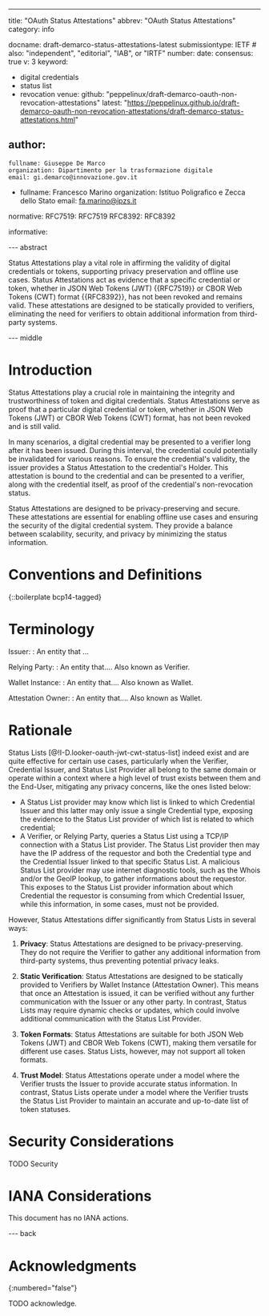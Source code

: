 ---
title: "OAuth Status Attestations"
abbrev: "OAuth Status Attestations"
category: info

docname: draft-demarco-status-attestations-latest
submissiontype: IETF  # also: "independent", "editorial", "IAB", or "IRTF"
number:
date:
consensus: true
v: 3
keyword:
 - digital credentials
 - status list
 - revocation
venue:
  github: "peppelinux/draft-demarco-oauth-non-revocation-attestations"
  latest: "https://peppelinux.github.io/draft-demarco-oauth-non-revocation-attestations/draft-demarco-status-attestations.html"

author:
 -
    fullname: Giuseppe De Marco
    organization: Dipartimento per la trasformazione digitale
    email: gi.demarco@innovazione.gov.it
 -
    fullname: Francesco Marino
    organization: Istituo Poligrafico e Zecca dello Stato
    email: fa.marino@ipzs.it

normative:
  RFC7519: RFC7519
  RFC8392: RFC8392

informative:


--- abstract

Status Attestations play a vital role in affirming the validity of digital credentials or tokens, supporting privacy preservation and offline use cases. Status Attestations act as evidence that a specific credential or token, whether in JSON Web Tokens (JWT) {{RFC7519}} or CBOR Web Tokens (CWT) format {{RFC8392}}, has not been revoked and remains valid. These attestations are designed to be statically provided to verifiers, eliminating the need for verifiers to obtain additional information from third-party systems.


--- middle

# Introduction

Status Attestations play a crucial role in maintaining the integrity and trustworthiness of token and digital credentials.
Status Attestations serve as proof that a particular digital credential or token, whether in JSON Web Tokens (JWT) or CBOR Web Tokens (CWT) format, has not been revoked and is still valid.

In many scenarios, a digital credential may be presented to a verifier long after it has been issued. During this interval, the credential could potentially be invalidated for various reasons. To ensure the credential's validity, the issuer provides a Status Attestation to the credential's Holder. This attestation is bound to the credential and can be presented to a verifier, along with the credential itself, as proof of the credential's non-revocation status.

Status Attestations are designed to be privacy-preserving and secure. These attestations are essential for enabling offline use cases and ensuring the security of the digital credential system. They provide a balance between scalability, security, and privacy by minimizing the status information.


# Conventions and Definitions

{::boilerplate bcp14-tagged}

# Terminology

Issuer:
: An entity that ...

Relying Party:
: An entity that.... Also known as Verifier.

Wallet Instance:
: An entity that.... Also known as Wallet.

Attestation Owner:
: An entity that.... Also known as Wallet.

# Rationale

Status Lists [@!I-D.looker-oauth-jwt-cwt-status-list] indeed exist and are quite effective for certain use cases, particularly when the Verifier, Credential Issuer, and Status List Provider all belong to the same domain or operate within a context where a high level of trust exists between them and the End-User, mitigating any privacy concerns, like the ones listed below:

- A Status List provider may know which list is linked to which Credential Issuer and this latter may only issue a single Credential type, exposing the evidence to the Status List provider of which list is related to which credential;
- A Verifier, or Relying Party, queries a Status List using a TCP/IP connection with a Status List provider. The Status List provider then may have the IP address of the requestor and both the Credential type and the Credential Issuer linked to that specific Status List. A malicious Status List provider may use internet diagnostic tools, such as the Whois and/or the GeoIP lookup, to gather informations about the requestor. This exposes to the Status List provider information about which Credential the requestor is consuming from which Credential Issuer, while this information, in some cases, must not be provided.

However, Status Attestations differ significantly from Status Lists in several ways:

1. **Privacy**: Status Attestations are designed to be privacy-preserving. They do not require the Verifier to gather any additional information from third-party systems, thus preventing potential privacy leaks.

2. **Static Verification**: Status Attestations are designed to be statically provided to Verifiers by Wallet Instance (Attestation Owner). This means that once an Attestation is issued, it can be verified without any further communication with the Issuer or any other party. In contrast, Status Lists may require dynamic checks or updates, which could involve additional communication with the Status List Provider.

3. **Token Formats**: Status Attestations are suitable for both JSON Web Tokens (JWT) and CBOR Web Tokens (CWT), making them versatile for different use cases. Status Lists, however, may not support all token formats.

4. **Trust Model**: Status Attestations operate under a model where the Verifier trusts the Issuer to provide accurate status information. In contrast, Status Lists operate under a model where the Verifier trusts the Status List Provider to maintain an accurate and up-to-date list of token statuses.


# Security Considerations

TODO Security


# IANA Considerations

This document has no IANA actions.


--- back

# Acknowledgments
{:numbered="false"}

TODO acknowledge.
